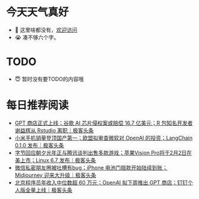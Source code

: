 # 今天天气真好
- 👋 这里啥都没有，[欢迎访问](https://zhangfeng-ola.github.io/)
- 😭 凑不够六个字。
<!---
- 👀 I’m interested in ...
- 🌱 I’m currently learning ...
- 💞️ I’m looking to collaborate on ...
- 📫 How to reach me ...
- 😇 I'm doing something ...

--->

# TODO 
- 😇 暂时没有要TODO的内容哦

<!---
zhangfeng-ola/zhangfeng-ola is a ✨ special ✨ repository because its `README.md` (this file) appears on your GitHub profile.
You can click the Preview link to take a look at your changes.
--->

# 每日推荐阅读
<!-- BLOG-POST-LIST:START -->
- [GPT 商店正式上线；​谷歌 AI 芯片侵权案或赔偿 16.7 亿美元；R 包知名开发者谢益辉从 Rstudio 离职｜极客头条](https://blog.csdn.net/weixin_39786569/article/details/135519174)
- [小米手机销量登顶国产第一；欧盟拟审查微软对 OpenAI 的投资；LangChain 0.1.0 发布｜极客头条](https://blog.csdn.net/weixin_39786569/article/details/135495686)
- [字节回应朝夕光年正与腾讯谈判出售多款游戏；苹果Vision Pro将于2月2日在美上市；Linux 6.7 发布｜极客头条](https://blog.csdn.net/weixin_39786569/article/details/135472072)
- [微信私密朋友圈被吐槽有bug；iPhone 电池门赔款开始陆续到账；Midjourney 迎来大升级｜极客头条](https://blog.csdn.net/weixin_39786569/article/details/135449334)
- [北京程序员年收入中位数超 60 万元；OpenAI 拟下周推出 GPT 商店；钉钉个人版全量上线｜极客头条](https://blog.csdn.net/weixin_39786569/article/details/135402113)
<!-- BLOG-POST-LIST:END -->

